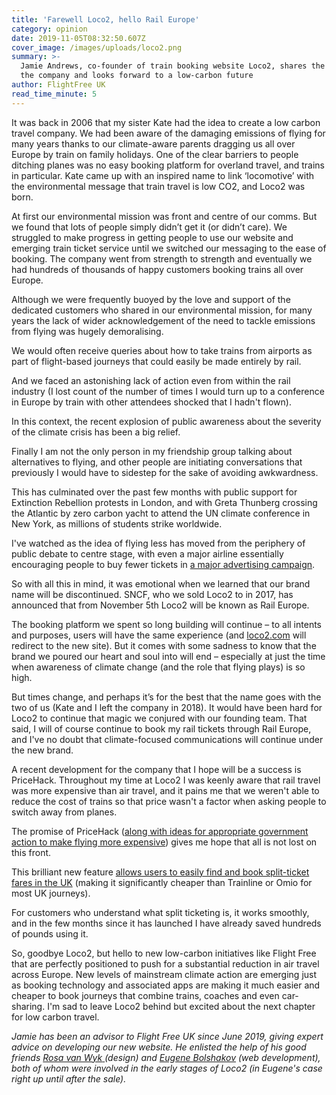 ```yaml
---
title: 'Farewell Loco2, hello Rail Europe'
category: opinion
date: 2019-11-05T08:32:50.607Z
cover_image: /images/uploads/loco2.png
summary: >-
  Jamie Andrews, co-founder of train booking website Loco2, shares the story of
  the company and looks forward to a low-carbon future
author: FlightFree UK
read_time_minute: 5
---
```

It was back in 2006 that my sister Kate had the idea to create a low carbon travel company. We had been aware of the damaging emissions of flying for many years thanks to our climate-aware parents dragging us all over Europe by train on family holidays. One of the clear barriers to people ditching planes was no easy booking platform for overland travel, and trains in particular. Kate came up with an inspired name to link ‘locomotive’ with the environmental message that train travel is low CO2, and Loco2 was born.

At first our environmental mission was front and centre of our comms. But we found that lots of people simply didn’t get it (or didn’t care). We struggled to make progress in getting people to use our website and emerging train ticket service until we switched our messaging to the ease of booking. The company went from strength to strength and eventually we had hundreds of thousands of happy customers booking trains all over Europe.

Although we were frequently buoyed by the love and support of the dedicated customers who shared in our environmental mission, for many years the lack of wider acknowledgement of the need to tackle emissions from flying was hugely demoralising.

We would often receive queries about how to take trains from airports as part of flight-based journeys that could easily be made entirely by rail.

And we faced an astonishing lack of action even from within the rail industry (I lost count of the number of times I would turn up to a conference in Europe by train with other attendees shocked that I hadn't flown).

In this context, the recent explosion of public awareness about the severity of the climate crisis has been a big relief.

Finally I am not the only person in my friendship group talking about alternatives to flying, and other people are initiating conversations that previously I would have to sidestep for the sake of avoiding awkwardness.

This has culminated over the past few months with public support for Extinction Rebellion protests in London, and with Greta Thunberg crossing the Atlantic by zero carbon yacht to attend the UN climate conference in New York, as millions of students strike worldwide.

I've watched as the idea of flying less has moved from the periphery of public debate to centre stage, with even a major airline essentially encouraging people to buy fewer tickets in [a major advertising campaign](https://www.theguardian.com/travel/2019/jul/11/dutch-airline-klm-calls-for-people-to-fly-less-carbon-offsetting-scheme).

So with all this in mind, it was emotional when we learned that our brand name will be discontinued. SNCF, who we sold Loco2 to in 2017, has announced that from November 5th Loco2 will be known as Rail Europe. 

The booking platform we spent so long building will continue – to all intents and purposes, users will have the same experience (and [loco2.com](https://raileurope.co.uk) will redirect to the new site). But it comes with some sadness to know that the brand we poured our heart and soul into will end – especially at just the time when awareness of climate change (and the role that flying plays) is so high.

But times change, and perhaps it’s for the best that the name goes with the two of us (Kate and I left the company in 2018). It would have been hard for Loco2 to continue that magic we conjured with our founding team. That said, I will of course continue to book my rail tickets through Rail Europe, and I've no doubt that climate-focused communications will continue under the new brand.

A recent development for the company that I hope will be a success is PriceHack. Throughout my time at Loco2 I was keenly aware that rail travel was more expensive than air travel, and it pains me that we weren't able to reduce the cost of trains so that price wasn't a factor when asking people to switch away from planes. 

The promise of PriceHack ([along with ideas for appropriate government action to make flying more expensive](http://afreeride.org)) gives me hope that all is not lost on this front.

This brilliant new feature [allows users to easily find and book split-ticket fares in the UK](https://www.theguardian.com/travel/2019/jul/01/loco2-rail-booking-website-split-one-way-journeys-into-smaller-legs-reduce-fares) (making it significantly cheaper than Trainline or Omio for most UK journeys).

For customers who understand what split ticketing is, it works smoothly, and in the few months since it has launched I have already saved hundreds of pounds using it.

So, goodbye Loco2, but hello to new low-carbon initiatives like Flight Free that are perfectly positioned to push for a substantial reduction in air travel across Europe. New levels of mainstream climate action are emerging just as booking technology and associated apps are making it much easier and cheaper to book journeys that combine trains, coaches and even car-sharing. I'm sad to leave Loco2 behind but excited about the next chapter for low carbon travel. 

_Jamie has been an advisor to Flight Free UK since June 2019, giving expert advice on developing our new website. He enlisted the help of his good friends_ [_Rosa van Wyk_ ](https://madebynika.com/strategy)_(design) and_ [_Eugene Bolshakov_](http://github.com/eugenebolshakov) _(web development), both of whom were involved in the early stages of Loco2 (in Eugene's case right up until after the sale)._
